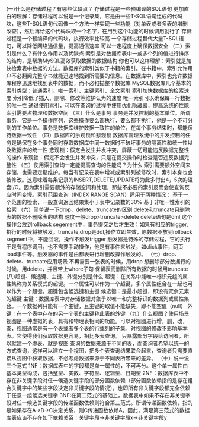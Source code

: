 (一)什么是存储过程？有哪些优缺点？
存储过程是一些预编译的SQL语句
更加直白的理解：存储过程可以说是一个记录集，它是由一些T-SQL语句组成的代码块，这些T-SQL语句代码像一个方法一样实现一些功能（对单表或者多表的增删改查），然后再给这个代码块取一个名字，在用到这个功能的时候调用就行了
	 存储过程是一个预编译的代码块，执行效率比较高
	 一个存储过程替代大量T-SQL语句，可以降低网络通信量，提高通信速率
	 可以一定程度上确保数据安全
（二）索引是什么？有什么作用以及优缺点
索引是对数据库表中一或多个列的值进行排序的结构，是帮助MySQL高效获取数据的数据结构
你也可以这样理解：索引就是加快检索表中数据的方法。数据库的索引类似于书籍的索引。在书籍中，索引允许用户不必翻阅完整个书就能迅速地找到所需要的信息。在数据库中，索引也允许数据库程序迅速地找到表中的数据，而不必扫描整个数据库
MySQL数据库几个基本的索引类型：普通索引、唯一索引、主键索引、全文索引
	索引加快数据库的检索速度
	索引降低了插入、删除、修改等维护认为的速度
	唯一索引可以确保每一行数据的唯一性
	通过使用索引，可以在查询的过程中使用优化隐藏器，提高系统的性能
	索引需要占物理和数据空间
（三）什么是事务
事务是并发控制的基本单位。所谓事务，它是一个操作序列，这些操作要么都执行，要么都不执行，他是一个不可分割的工作单位。事务是数据库维护数据一致性的单位，在每个事务结束时，都能保持数据一致性
（四）数据库的乐观锁和悲观锁
数据库管理系统中的并发控制的任务是确保在多个事务同时存取数据库中同一数据时不破坏事务的隔离性和统一性以及数据库的统一性
	悲观锁：假定会发生并发冲突，屏蔽一切可能违反数据完整性的操作
	乐观锁：假定不会发生并发冲突，只是在提交操作时检查是否违反数据完整性
（五）使用索引查询一定能提高查询的性能吗？为什么
索引需要额外空间来存储，也需要定期维护。每当有记录在表中增减或索引列被修改时，索引本身也会被修改。这意味着每条记录的INSERT,DELETE,UPDATE将为此多付出4，5次的磁盘I/O。因为索引需要额外的存储空间和处理，那些不必要的索引反而会使查询反应时间变慢。索引范围查询（INDEX RANGE SCAN）适用于两种情况：
	基于一个范围的检索，一般查询返回结果集小于表中记录数的30%
	基于非唯一性索引的检索
（六）简单说一下drop、delete、truncate的区别
	delete和truncate只删除表的数据不删除表的结构
	速度一般drop>truncate>delete
	delete语句是dml,这个操作会放到rollback segement中，事务提交之后才生效；如果有相应的trigger,执行的时候将被触发。truncate,drop是ddl,操作立即生效，原数据不放到rollback segment中，不能回滚，操作不触发trigger
触发器是特殊的存储过程，它的执行不是有程序调用，也不需要手动操作，他是有事件来触发，如click事件，网页load事件等。触发器的事件是由都表进行增删改操作触发的。
（七）drop、delete、truncate应用场景
	不再需要一张表的时候，用drop
	想删除部分数据行的时候，用delete，并且带上where子句
	保留表而删除所有数据的时候用truncate
(八)超键、候选键、主键、外键分别是什么
超键：在关系中能唯一标识元组的属性集称为关系模式的超键。一个属性可以作为一个超键，多个属性组合在一起也可以作为一个超键。超键包含候选键和主键
候选键：是最小超键，即没有冗余元素的超键
主键：数据库表中对存储数据对象予以唯一和完整标识的数据列或属性集合。一个数据列只能有一个主键，且主键的取值不能缺失，即不能空值（null）
外键：在一个表中存在的另一个表的主键称此表的外键
（九）什么视图？使用场景
视图是一种虚拟的表，具有和物理表相同的功能。可以对视图进行增，删，改，查，视图通常是有一个表或者多个表的行或列的子集。对视图的修改不影响基本表。它使得我们获取数据更容易，相比多表查询。
	只暴露部分字段给访问者，所以就建一个虚表，就是视图
	查询的数据来源于不同的表，而查询者希望以统一的方式查询，这样可以建立一个视图，把多个表查询结果联合起来，查询者只需要直接从视图中获取数据，不必考虑数据来源于不同表所带来的差异。
（十）说一说三个范式
1NF：数据库表中的字段都是单一属性的，不可再分。这个单一属性由基本类型构成，包括整型、实数、字符型、逻辑型、日期型
2NF：数据库表中不存在非关键字段对任一候选关键字段的部分函数依赖（部分函数依赖指的是存在组合关键字中的某些字段决定非关键字段的情况），也即所有非关键字段都完全依赖于任意一组候选关键字
3NF:在第二范式的基础上，数据表中如果不存在非关键字段对任一候选关键字段的传递函数依赖则符合第三范式。所谓传递函数依赖，指的是如果存在A->B->C决定关系，则C传递函数依赖A。因此，满足第三范式的数据库表应该不存在如下依赖关系：关键字段->非关键字段x->非关键字段y	

